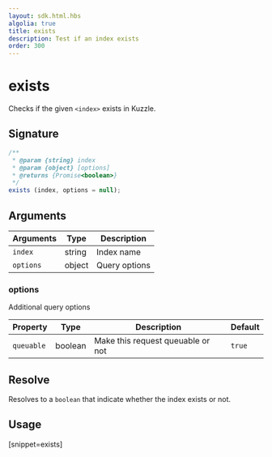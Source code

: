 ```yaml
---
layout: sdk.html.hbs
algolia: true
title: exists
description: Test if an index exists
order: 300
---
```


# exists

Checks if the given `<index>` exists in Kuzzle.

## Signature

```javascript
/**
 * @param {string} index
 * @param {object} [options]
 * @returns {Promise<boolean>}
 */
exists (index, options = null);
```

## Arguments

| Arguments | Type   | Description    |
| --------- | ------ | ---------------|
| `index`   | string | Index name     |
| `options` | object | Query options  |

### **options**

Additional query options

| Property   | Type    | Description                       | Default |
| ---------- | ------- | --------------------------------- | ------- |
| `queuable` | boolean | Make this request queuable or not | `true`  |

## Resolve

Resolves to a `boolean` that indicate whether the index exists or not.

## Usage

[snippet=exists]

